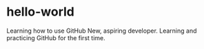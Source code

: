 # hello-world
Learning how to use GitHub
New, aspiring developer. Learning and practicing GitHub for the first time.
